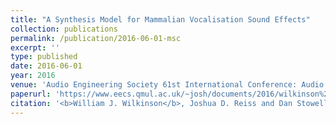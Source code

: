 ```yaml
---
title: "A Synthesis Model for Mammalian Vocalisation Sound Effects"
collection: publications
permalink: /publication/2016-06-01-msc
excerpt: ''
type: published
date: 2016-06-01
year: 2016
venue: 'Audio Engineering Society 61st International Conference: Audio for Games'
paperurl: 'https://www.eecs.qmul.ac.uk/~josh/documents/2016/wilkinson%20reiss%20-%202016.pdf'
citation: '<b>William J. Wilkinson</b>, Joshua D. Reiss and Dan Stowell, <i>A Synthesis Model for Mammalian Vocalisation Sound Effects</i>, in Audio Engineering Society 61st International Conference: Audio for Games, 2016'
---
```

